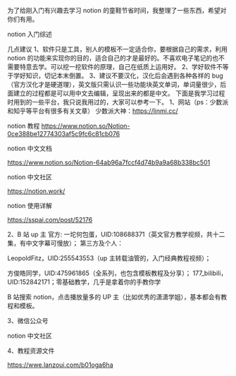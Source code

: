 为了给刚入门有兴趣去学习 notion 的童鞋节省时间，我整理了一些东西，希望对你们有用。

notion 入门综述

几点建议
1、软件只是工具，别人的模板不一定适合你，要根据自己的需求，利用 notion 的功能来实现你的目的，适合自己的才是最好的。不喜欢电子笔记的也不需要特意去学。可以挖一挖软件的原理，自己在纸质上运用好。
2、学好软件不等于学好知识，切记本末倒置。
3、建议不要汉化，汉化后会遇到各种各样的 bug（官方汉化才是硬道理），英文版只需认识一些功能块英文单词，单词量很少，后面建立的过程都是可以用中文去编辑，呈现出来的都是中文。
下面是我学习过程时用到的一些平台，我只说我用过的，大家可以参考一下。
1、网站（ps：少数派和知乎等平台有很多有关文章）
少数派大神：https://linmi.cc/

notion 教程 https://www.notion.so/Notion-0ce388be12774303af5c9fc6c81cb076

notion 中文文档

https://www.notion.so/Notion-64ab96a7fccf4d74b9a9a68b338bc501

notion 中文社区

https://notion.work/

notion 使用详解

https://sspai.com/post/52176

2、B 站 up 主
官方:
一坨何包蛋，UID:108688371（英文官方教学视频，共十二集，有中文字幕可慢放）；
第三方及个人：

LeopoldFitz，UID:255543553（up 主转载油管的，入门经典教程视频）；

方俊皓同学，UID:475961865（全系列，也包含模板教程及分享）；
177_bilibili，UID:152842171；零基础教学，几乎是拿着你的手教你学

B 站搜索 notion，点击播放量多的 UP 主（比如优秀的潇潇学姐），基本都会有教程和模板。

3、微信公众号

notion 中文社区

4、教程资源文件

https://wwe.lanzoui.com/b01oga6ha
